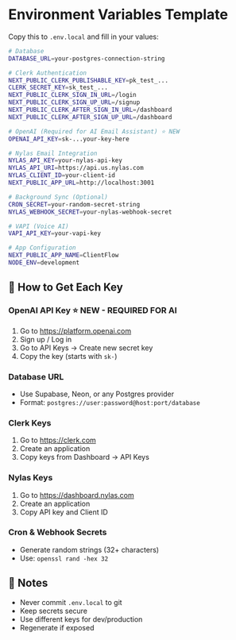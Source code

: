 # Environment Variables Template

Copy this to `.env.local` and fill in your values:

```bash
# Database
DATABASE_URL=your-postgres-connection-string

# Clerk Authentication
NEXT_PUBLIC_CLERK_PUBLISHABLE_KEY=pk_test_...
CLERK_SECRET_KEY=sk_test_...
NEXT_PUBLIC_CLERK_SIGN_IN_URL=/login
NEXT_PUBLIC_CLERK_SIGN_UP_URL=/signup
NEXT_PUBLIC_CLERK_AFTER_SIGN_IN_URL=/dashboard
NEXT_PUBLIC_CLERK_AFTER_SIGN_UP_URL=/dashboard

# OpenAI (Required for AI Email Assistant) ⭐ NEW
OPENAI_API_KEY=sk-...your-key-here

# Nylas Email Integration
NYLAS_API_KEY=your-nylas-api-key
NYLAS_API_URI=https://api.us.nylas.com
NYLAS_CLIENT_ID=your-client-id
NEXT_PUBLIC_APP_URL=http://localhost:3001

# Background Sync (Optional)
CRON_SECRET=your-random-secret-string
NYLAS_WEBHOOK_SECRET=your-nylas-webhook-secret

# VAPI (Voice AI)
VAPI_API_KEY=your-vapi-key

# App Configuration
NEXT_PUBLIC_APP_NAME=ClientFlow
NODE_ENV=development
```

## 🔑 How to Get Each Key

### OpenAI API Key ⭐ **NEW - REQUIRED FOR AI**
1. Go to https://platform.openai.com
2. Sign up / Log in
3. Go to API Keys → Create new secret key
4. Copy the key (starts with `sk-`)

### Database URL
- Use Supabase, Neon, or any Postgres provider
- Format: `postgres://user:password@host:port/database`

### Clerk Keys
1. Go to https://clerk.com
2. Create an application
3. Copy keys from Dashboard → API Keys

### Nylas Keys
1. Go to https://dashboard.nylas.com
2. Create an application
3. Copy API key and Client ID

### Cron & Webhook Secrets
- Generate random strings (32+ characters)
- Use: `openssl rand -hex 32`

## 📝 Notes

- Never commit `.env.local` to git
- Keep secrets secure
- Use different keys for dev/production
- Regenerate if exposed



